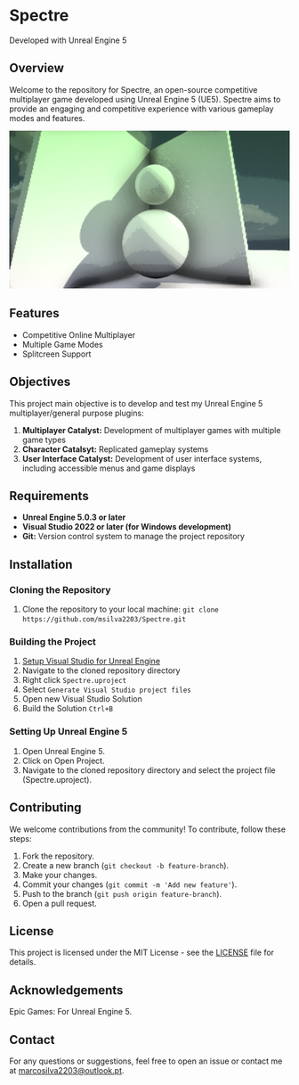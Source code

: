 # Spectre

Developed with Unreal Engine 5

## Overview
Welcome to the repository for Spectre, an open-source competitive multiplayer game developed using Unreal Engine 5 (UE5). Spectre aims to provide an engaging and competitive experience with various gameplay modes and features.

![Spectre Preview](Assets/SpectrePreview.png)

## Features
- Competitive Online Multiplayer
- Multiple Game Modes
- Splitcreen Support

## Objectives
This project main objective is to develop and test my Unreal Engine 5 multiplayer/general purpose plugins:
1. **Multiplayer Catalyst:** Development of multiplayer games with multiple game types
2. **Character Catalsyt:** Replicated gameplay systems
3. **User Interface Catalyst:** Development of user interface systems, including accessible menus and game displays

## Requirements
- **Unreal Engine 5.0.3 or later**
- **Visual Studio 2022 or later (for Windows development)**
- **Git:** Version control system to manage the project repository

## Installation

### Cloning the Repository
1. Clone the repository to your local machine: 
`git clone https://github.com/msilva2203/Spectre.git`

### Building the Project
1. [Setup Visual Studio for Unreal Engine ](https://docs.unrealengine.com/4.27/en-US/ProductionPipelines/DevelopmentSetup/VisualStudioSetup/)
2. Navigate to the cloned repository directory
3. Right click `Spectre.uproject`
4. Select `Generate Visual Studio project files`
5. Open new Visual Studio Solution
6. Build the Solution `Ctrl+B`

### Setting Up Unreal Engine 5
1. Open Unreal Engine 5.
2. Click on Open Project.
3. Navigate to the cloned repository directory and select the project file (Spectre.uproject).

## Contributing
We welcome contributions from the community! To contribute, follow these steps:

1. Fork the repository.
2. Create a new branch (`git checkout -b feature-branch`).
3. Make your changes.
3. Commit your changes (`git commit -m 'Add new feature'`).
4. Push to the branch (`git push origin feature-branch`).
5. Open a pull request.

## License
This project is licensed under the MIT License - see the [LICENSE](LICENSE.txt) file for details.

## Acknowledgements
Epic Games: For Unreal Engine 5.

## Contact
For any questions or suggestions, feel free to open an issue or contact me at marcosilva2203@outlook.pt.
